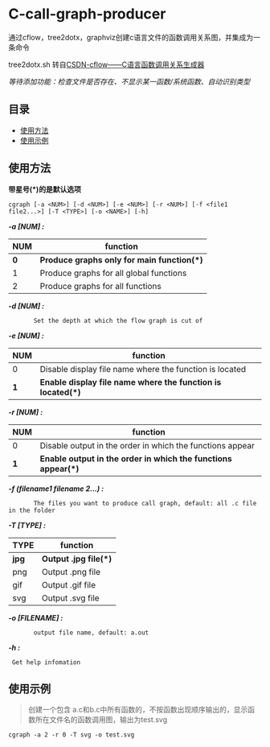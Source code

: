 # C-call-graph-producer
通过cflow，tree2dotx，graphviz创建c语言文件的函数调用关系图，并集成为一条命令

tree2dotx.sh 转自[CSDN-cflow——C语言函数调用关系生成器](https://blog.csdn.net/lyndon_li/article/details/122163468)

*等待添加功能：检查文件是否存在、不显示某一函数/系统函数、自动识别类型*

## 目录

- [使用方法](#使用方法)
- [使用示例](#使用示例)

## 使用方法

**带星号(\*)的是默认选项**

```
cgraph [-a <NUM>] [-d <NUM>] [-e <NUM>] [-r <NUM>] [-f <file1 file2...>] [-T <TYPE>] [-o <NAME>] [-h]
```

***-a [NUM] :***
    
| **NUM** | **function** |
| ------- | ------- |
|     **0**    |    **Produce graphs only for main function(\*)**   |
|     1    |    Produce graphs for all global functions    |
|     2    |    Produce graphs for all functions    |

  
***-d [NUM] :***
  
           Set the depth at which the flow graph is cut of
  
***-e [NUM] :***

| **NUM** | **function** |
| ------- | ------- |
|     0    |    Disable display file name where the function is located     |
|     **1**    |    **Enable display file name where the function is located(\*)**    |

  
***-r [NUM] :***

| **NUM** | **function** |
| ------- | ------- |
|     0    |    Disable output in the order in which the functions appear     |
|     **1**    |    **Enable output in the order in which the functions appear(\*)**    |
     
***-f (filename1   filename 2...) :***

           The files you want to produce call graph, default: all .c file in the folder
           
***-T [TYPE] :***

| **TYPE** | **function** |
| ------- | ------- |
|     **jpg**    |    **Output .jpg file(\*)**     |
|     png    |    Output .png file    |
|     gif    |    Output .gif file    |
|     svg    |    Output .svg file    |

     
***-o [FILENAME] :***

           output file name, default: a.out
           
***-h :***

     Get help infomation
 
## 使用示例

>创建一个包含 a.c和b.c中所有函数的，不按函数出现顺序输出的，显示函数所在文件名的函数调用图，输出为test.svg
```
cgraph -a 2 -r 0 -T svg -o test.svg
```

